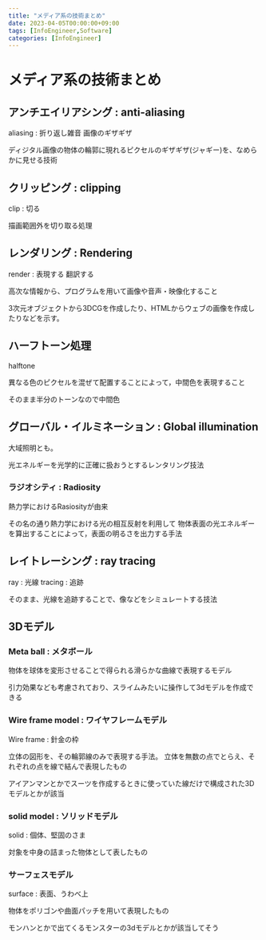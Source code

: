 ```yaml
---
title: "メディア系の技術まとめ"
date: 2023-04-05T00:00:00+09:00
tags: [InfoEngineer,Software]
categories: [InfoEngineer]
---
```

# メディア系の技術まとめ

## アンチエイリアシング : anti-aliasing

aliasing : 折り返し雑音 画像のギザギザ

ディジタル画像の物体の輪郭に現れるピクセルのギザギザ(ジャギー)を、なめらかに見せる技術

## クリッピング : clipping

clip : 切る

描画範囲外を切り取る処理

## レンダリング : Rendering

render : 表現する 翻訳する

高次な情報から、プログラムを用いて画像や音声・映像化すること

3次元オブジェクトから3DCGを作成したり、HTMLからウェブの画像を作成したりなどを示す。

## ハーフトーン処理

halftone 

異なる色のピクセルを混ぜて配置することによって，中間色を表現すること

そのまま半分のトーンなので中間色

## グローバル・イルミネーション : Global illumination

大域照明とも。

光エネルギーを光学的に正確に扱おうとするレンタリング技法
### ラジオシティ : Radiosity

熱力学におけるRasiosityが由来

その名の通り熱力学における光の相互反射を利用して
物体表面の光エネルギーを算出することによって，表面の明るさを出力する手法

## レイトレーシング : ray tracing

ray : 光線
tracing : 追跡

そのまま、光線を追跡することで、像などをシミュレートする技法

## 3Dモデル

### Meta ball : メタボール

物体を球体を変形させることで得られる滑らかな曲線で表現するモデル

引力効果なども考慮されており、スライムみたいに操作して3dモデルを作成できる

### Wire frame model : ワイヤフレームモデル

Wire frame : 針金の枠

立体の図形を、その輪郭線のみで表現する手法。
立体を無数の点でとらえ、それぞれの点を線で結んで表現したもの

アイアンマンとかでスーツを作成するときに使っていた線だけで構成された3Dモデルとかが該当

### solid model : ソリッドモデル

solid : 個体、堅固のさま

対象を中身の詰まった物体として表したもの

### サーフェスモデル

surface : 表面、うわべ上

物体をポリゴンや曲面パッチを用いて表現したもの

モンハンとかで出てくるモンスターの3dモデルとかが該当してそう